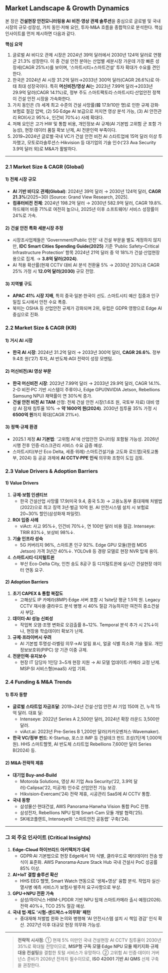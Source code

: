 ## Market Landscape & Growth Dynamics  
본 장은 **건설현장 안전모니터링용 AI 비전‧영상 관제 솔루션**을 중심으로 글로벌 및 국내 시장의 규모·성장성, 가치 동인·저해 요인, 투자‧M&A 흐름을 종합적으로 분석한다. 핵심 인사이트를 먼저 제시하면 다음과 같다.  

**핵심 요약**  
1. 글로벌 AI 비디오 관제 시장은 2024년 39억 달러에서 2030년 124억 달러로 연평균 21.3% 성장한다. 이 중 건설 안전 분야는 산업별 세분시장 가운데 가장 빠른 성장세(CAGR 25%±)를 보이며, ‘스마트시티+스마트건설’ 투자 확대가 수요를 견인한다.  
2. 한국은 2024년 AI 시장 31.2억 달러→2033년 300억 달러(CAGR 26.6%)로 아·태 최대 성장국이다. 특히 **머신비전/영상 AI**는 2023년 7.99억 달러→2033년 29.9억 달러(CAGR 14.1%)로, 정부 주도 스마트팩토리·스마트시티·산업안전 정책이 건설 안전 시장을 가속화한다.  
3. 가치 동인은 (1) 세계 최고 수준의 건설 사망률(韓 17.9/10만 명)로 인한 규제 강화·보험료 절감 압박, (2) 5G·Edge AI 보급으로 저지연 영상 분석 가능, (3) AI 안전관리 ROI(사고 95%↓, 인건비 70%↓) 사례 확대다.  
4. 저해 요인은 고가 HW 및 통합 비용, 개인정보·AI 규제(AI 기본법 고위험 군 포함 가능성), 현장 데이터 품질 확보 난제, AI 전문인력 부족이다.  
5. 2019~2024년 글로벌·국내 VC가 건설 안전 비전 AI 스타트업에 15억 달러 이상 투자했고, 모토로라솔루션스·Hikvision 등 대기업의 기술 인수(‘23 Ava Security 3.9억 달러 외)로 M&A가 활발하다.

---
### 2.1 Market Size & CAGR (Global)
#### 1) 전체 시장 규모
- **AI 기반 비디오 관제(Global)**: 2024년 39억 달러 → 2030년 124억 달러, **CAGR 21.3%**(2025~30) [Source: Grand View Research, 2025].  
- **컴퓨터비전 전체**: 2024년 198.2억 달러 → 2030년 582.9억 달러, CAGR 19.8%. 하드웨어 비중 71%로 여전히 높으나, 2025년 이후 소프트웨어/ 서비스 성장률이 24%로 가속.

#### 2) 건설 안전 특화 세분시장 추정
- 시장조사업체들은 ‘Government/Public 안전’ 내 건설 부문을 별도 계정하지 않지만, **IDC Smart Cities Spending Guide(2025)** 기준 ‘Public Safety–Critical Infrastructure Protection’ 항목 2024년 21억 달러 중 약 18%가 건설·산업현장용으로 집계. → **3.8억 달러(2024)**.  
- AI 적용 확산률(현재 CCTV 대비 AI 분석 전환율 5% → 2030년 20%)과 CAGR 25% 가정 시 **12.0억 달러(2030)** 규모 전망.

#### 3) 지역별 구도
- **APAC 41% 시장 지배**, 특히 중국·일본·한국이 선도. 스마트시티 예산 집중과 인구 밀집 도시에서 안전 수요 폭증.  
- 북미는 OSHA 등 산업안전 규제가 강화되며 2위, 유럽은 GDPR 영향으로 Edge AI 중심으로 진화.

### 2.2 Market Size & CAGR (KR)
#### 1) 거시 AI 시장
- **한국 AI 시장**: 2024년 31.2억 달러 → 2033년 300억 달러, **CAGR 26.6%**. 정부 9.4조 원(‘27) 투자, AI 반도체·AGI 전략이 성장 모멘텀.

#### 2) 머신비전/AI 영상 부문
- **한국 머신비전 시장**: 2023년 7.99억 달러 → 2033년 29.9억 달러, CAGR 14.1%. 2-D 비전·PC 기반 시스템이 주류이나, Edge GPU(NVIDIA Jetson, Rebellions Samsung NPU) 채택률이 연 30%씩 증가.  
- **건설 안전 비전 AI TAM** 산정: 전체 건설 안전 시장(1.6조 원, 국토부 자료) 대비 영상 AI 잠재 침투율 10% → **약 1600억 원(2024)**. 2030년 침투율 35% 가정 시 **6500억 원**까지 확대(CAGR 21%±).

#### 3) 정책·규제 환경
- 2025.1 제정 **AI 기본법**: ‘고위험 AI’에 산업안전 모니터링 포함될 가능성. 2026년 시행 전후 인증·리스크관리 서비스 수요 급증 예상.  
- 스마트시티(부산 Eco Delta, 세종·위례)·스마트건설기술 고도화 로드맵(국토교통부, 2024) 등 공공 과제에 **AI CCTV·PPE 인식** 의무화 조항이 도입 검토.

### 2.3 Value Drivers & Adoption Barriers
#### 1) Value Drivers
1. **규제·보험 인센티브**  
   - 한국 건설산업 사망률 17.9(미국 9.4, 중국 5.3) → 고용노동부 중대재해 처벌법(2022)으로 최고 징역 3년·벌금 10억 원. AI 안전시스템 설치 시 보험료 20~30% 할인(삼성화재 파일럿).  
2. **ROI 입증 사례**  
   - viAct: 사고 95%↓, 인건비 70%↓, 연 100만 달러 비용 절감. Intenseye: TRIR 83%↓, 보상비 98%↓.  
3. **기술 인프라 성숙**  
   - 5G 커버리지 96%, 스마트폰 인구 92%. Edge GPU 모듈(한컴 MDS Jetson) 가격 3년간 40%↓. YOLOv8 등 경량 모델로 현장 NVR 탑재 용이.  
4. **스마트시티·디지털트윈**  
   - 부산 Eco-Delta City, 인천 송도 8공구 등 디지털트윈에 실시간 건설현장 데이터 연동 요구.

#### 2) Adoption Barriers
1. **초기 CAPEX & 통합 복잡도**  
   - 고해상도 IP 카메라(8MP)·Edge 서버 포함 시 1site당 평균 1.5억 원. Legacy CCTV 재사용·클라우드 분석 병행 시 40% 절감 가능하지만 여전히 중소건설사 부담.  
2. **데이터·AI 성능 신뢰성**  
   - 작업복 오염·조명 변화로 오검출률 8~12%. Temporal 분석 추가 시 2%↓이나, 현장용 학습데이터 확보가 난제.  
3. **규제·프라이버시 우려**  
   - AI 기본법 투명성·라벨링 의무→AI 알림 표시, 얼굴 식별 최소화 기술 필요. 개인정보보호위(PIPC) 양 기관 이중 규제.  
4. **전문인력·유지보수**  
   - 현장 IT 담당자 1인당 3~5개 현장 지원 → AI 모델 업데이트·카메라 교정 난제. MSP·SI 서비스형(maaS) 사업 기회.

### 2.4 Funding & M&A Trends
#### 1) 투자 동향
- **글로벌 스타트업 자금조달**: 2019~24년 건설·산업 안전 AI 기업 150여 건, 누적 15억 달러. 대표 딜:  
  - Intenseye: 2022년 Series A 2,500만 달러, 2024년 확장 라운드 3,500만 달러.  
  - viAct.ai: 2023년 Pre-Series B 1,200만 달러(카카오벤처스·Wavemaker).  
- **한국 VC/정부 펀드**: K-Startup, 포스코 IMP 등 건설테크 펀드 조성(1단계 1,000억 원). HHS 스마트헬멧, AI 반도체 스타트업 Rebellions 7,600만 달러 Series B(2024) 등.

#### 2) M&A·전략적 제휴
- **대기업 Buy-and-Build**  
  - Motorola Solutions, 영상 AI 기업 Ava Security(‘22, 3.9억 달러)·Calipsa(‘22, 미공개) 인수로 산업안전 기능 보강.  
  - Hikvision-Evercam(‘24) 전략 제휴, 시공관리 SaaS에 AI CCTV 통합.  
- **국내 동향**  
  - 삼성물산·현대건설, AWS Panorama·Hanwha Vision 통합 PoC 진행.  
  - 삼성전자, Rebellions NPU 탑재 Smart-Cam 모듈 개발 협력(‘25).  
  - SK에코플랜트, Intenseye와 ‘스마트안전 공동랩’ 구축(‘24).

---
### 그 외 주요 인사이트 (Critical Insights)
1. **Edge-Cloud 하이브리드 아키텍처가 대세**  
   - GDPR·AI 기본법으로 현장 Edge에서 1차 식별, 클라우드로 메타데이터 전송 방식이 표준화. AWS Panorama·Azure Stack Hub 국내 건설사 PoC 성공률 85% 이상.  
2. **AI+IoT 결합 솔루션 확산**  
   - HHS EEG 헬멧, Smart Watch 연동으로 ‘생체+영상’ 융합 분석. 작업자 실신·열사병 예측 서비스가 보험사·발주처 요구사항으로 부상.  
3. **GPU→NPU 전환 가속**  
   - 삼성/하이닉스 HBM-LPDDR 기반 NPU 탑재 스마트카메라 출시 예정(2026). 전력 40%↓, TCO 25% 절감 예상.  
4. **국내 법·제도 ‘시험-샌드박스→의무화’ 패턴**  
   - 중대재해 처벌법 완화 논의와 병행해 ‘AI 안전시스템 설치 시 책임 경감’ 인식 확산. 2027년 이후 대규모 현장 의무화 가능성.

---
> **전략적 시사점**: ① 현재 5% 미만인 국내 건설현장 AI CCTV 침투율이 2030년 35%로 확대될 전망이므로, **MSP형 구독 모델**·**Edge NPU 모듈 패키지화**·**규제 대응 컨설팅**을 결합한 토털 서비스가 유망하다. ② 고위험 AI 인증·데이터 거버넌스 준비가 2026년 전까지 필수이므로, **ISO 42001 기반 AI QMS** 선제 구축을 권장한다.
